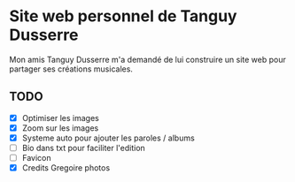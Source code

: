 # Site web personnel de Tanguy Dusserre

Mon amis Tanguy Dusserre m'a demandé de lui construire un site web pour partager ses créations musicales.

## TODO
- [x] Optimiser les images
- [x] Zoom sur les images
- [x] Systeme auto pour ajouter les paroles / albums
- [ ] Bio dans txt pour faciliter l'edition
- [ ] Favicon
- [x] Credits Gregoire photos